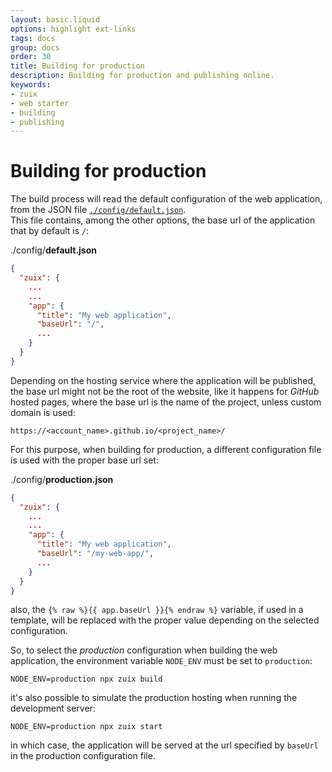 ```yaml
---
layout: basic.liquid
options: highlight ext-links
tags: docs
group: docs
order: 30
title: Building for production
description: Building for production and publishing online.
keywords:
- zuix
- web starter
- building
- publishing
---
```


# Building for production

The build process will read the default configuration of the web application, from the JSON file
[`./config/default.json`](https://github.com/zuixjs/zuix-web-starter/blob/master/config/default.json).  
This file contains, among the other options, the base url of the application that by default is `/`:

./config/**default.json**
```json
{
  "zuix": {
    ...
    ...
    "app": {
      "title": "My web application",
      "baseUrl": "/",
      ...
    }
  }
}
```

Depending on the hosting service where the application will be published, the base url might not be the root of the website,
like it happens for *GitHub* hosted pages, where the base url is the name of the project, unless custom domain is used:
```
https://<account_name>.github.io/<project_name>/
```
For this purpose, when building for production, a different configuration file is used with the proper base url set:

./config/**production.json**
```json
{
  "zuix": {
    ...
    ...
    "app": {
      "title": "My web application",
      "baseUrl": "/my-web-app/",
      ...
    }
  }
}
```

also, the `{% raw %}{{ app.baseUrl }}{% endraw %}` variable, if used in a template, will be replaced with the proper value depending on the selected
configuration.

So, to select the *production* configuration when building the web application, the environment variable `NODE_ENV` must be set to `production`:

```shell
NODE_ENV=production npx zuix build
```

it's also possible to simulate the production hosting when running the development server:

```shell
NODE_ENV=production npx zuix start
```

in which case, the application will be served at the url specified by `baseUrl` in the production configuration file.
